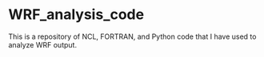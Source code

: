 # WRF_analysis_code

This is a repository of NCL, FORTRAN, and Python code that I have used to analyze WRF output.
